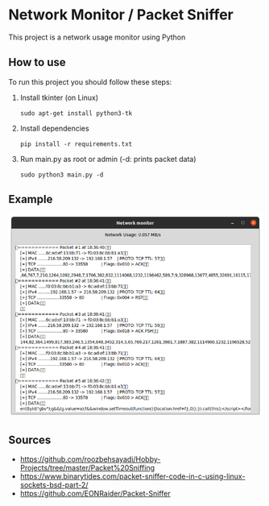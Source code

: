 # Network Monitor / Packet Sniffer

This project is a network usage monitor using Python

## How to use

To run this project you should follow these steps:
1. Install tkinter (on Linux)
    ```
    sudo apt-get install python3-tk
    ```
2. Install dependencies
   ```
   pip install -r requirements.txt
   ```
3. Run main.py as root or admin (-d: prints packet data)
   ```
   sudo python3 main.py -d
   ```

## Example
![No Image Yet :)](https://raw.githubusercontent.com/monjar/Hobbies/master/Networks/Network-Monitor-Python/example/example.png)

## Sources

- https://github.com/roozbehsayadi/Hobby-Projects/tree/master/Packet%20Sniffing
- https://www.binarytides.com/packet-sniffer-code-in-c-using-linux-sockets-bsd-part-2/
- https://github.com/EONRaider/Packet-Sniffer
